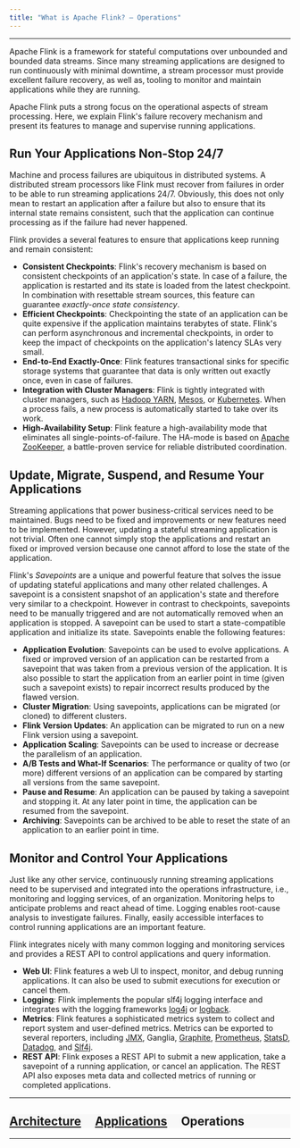 ```yaml
---
title: "What is Apache Flink? — Operations"
---
```


<hr />


Apache Flink is a framework for stateful computations over unbounded and bounded data streams. Since many streaming applications are designed to run continuously with minimal downtime, a stream processor must provide excellent failure recovery, as well as, tooling to monitor and maintain applications while they are running.

Apache Flink puts a strong focus on the operational aspects of stream processing. Here, we explain Flink's failure recovery mechanism and present its features to manage and supervise running applications.

## Run Your Applications Non-Stop 24/7

Machine and process failures are ubiquitous in distributed systems. A distributed stream processors like Flink must recover from failures in order to be able to run streaming applications 24/7. Obviously, this does not only mean to restart an application after a failure but also to ensure that its internal state remains consistent, such that the application can continue processing as if the failure had never happened.

Flink provides a several features to ensure that applications keep running and remain consistent:

* **Consistent Checkpoints**: Flink's recovery mechanism is based on consistent checkpoints of an application's state. In case of a failure, the application is restarted and its state is loaded from the latest checkpoint. In combination with resettable stream sources, this feature can guarantee *exactly-once state consistency*.
* **Efficient Checkpoints**: Checkpointing the state of an application can be quite expensive if the application maintains terabytes of state. Flink's can perform asynchronous and incremental checkpoints, in order to keep the impact of checkpoints on the application's latency SLAs very small.
* **End-to-End Exactly-Once**: Flink features transactional sinks for specific storage systems that guarantee that data is only written out exactly once, even in case of failures.
* **Integration with Cluster Managers**: Flink is tightly integrated with cluster managers, such as [Hadoop YARN](https://hadoop.apache.org), [Mesos](https://mesos.apache.org), or [Kubernetes](https://kubernetes.io). When a process fails, a new process is automatically started to take over its work.
* **High-Availability Setup**: Flink feature a high-availability mode that eliminates all single-points-of-failure. The HA-mode is based on [Apache ZooKeeper](https://zookeeper.apache.org), a battle-proven service for reliable distributed coordination.

## Update, Migrate, Suspend, and Resume Your Applications

Streaming applications that power business-critical services need to be maintained. Bugs need to be fixed and improvements or new features need to be implemented. However, updating a stateful streaming application is not trivial. Often one cannot simply stop the applications and restart an fixed or improved version because one cannot afford to lose the state of the application.

Flink's *Savepoints* are a unique and powerful feature that solves the issue of updating stateful applications and many other related challenges. A savepoint is a consistent snapshot of an application's state and therefore very similar to a checkpoint. However in contrast to checkpoints, savepoints need to be manually triggered and are not automatically removed when an application is stopped. A savepoint can be used to start a state-compatible application and initialize its state. Savepoints enable the following features:

* **Application Evolution**: Savepoints can be used to evolve applications. A fixed or improved version of an application can be restarted from a savepoint that was taken from a previous version of the application. It is also possible to start the application from an earlier point in time (given such a savepoint exists) to repair incorrect results produced by the flawed version.
* **Cluster Migration**: Using savepoints, applications can be migrated (or cloned) to different clusters.
* **Flink Version Updates**: An application can be migrated to run on a new Flink version using a savepoint.
* **Application Scaling**: Savepoints can be used to increase or decrease the parallelism of an application.
* **A/B Tests and What-If Scenarios**: The performance or quality of two (or more) different versions of an application can be compared by starting all versions from the same savepoint.
* **Pause and Resume**: An application can be paused by taking a savepoint and stopping it. At any later point in time, the application can be resumed from the savepoint.
* **Archiving**: Savepoints can be archived to be able to reset the state of an application to an earlier point in time.

## Monitor and Control Your Applications

Just like any other service, continuously running streaming applications need to be supervised and integrated into the operations infrastructure, i.e., monitoring and logging services, of an organization. Monitoring helps to anticipate problems and react ahead of time. Logging enables root-cause analysis to investigate failures. Finally, easily accessible interfaces to control running applications are an important feature.

Flink integrates nicely with many common logging and monitoring services and provides a REST API to control applications and query information.

* **Web UI**: Flink features a web UI to inspect, monitor, and debug running applications. It can also be used to submit executions for execution or cancel them.
* **Logging**: Flink implements the popular slf4j logging interface and integrates with the logging frameworks [log4j](https://logging.apache.org/log4j/2.x/) or [logback](https://logback.qos.ch/).
* **Metrics**: Flink features a sophisticated metrics system to collect and report system and user-defined metrics. Metrics can be exported to several reporters, including [JMX](https://en.wikipedia.org/wiki/Java_Management_Extensions), Ganglia, [Graphite](https://graphiteapp.org/), [Prometheus](https://prometheus.io/), [StatsD](https://github.com/etsy/statsd), [Datadog](https://www.datadoghq.com/), and [Slf4j](https://www.slf4j.org/).
* **REST API**: Flink exposes a REST API to submit a new application, take a savepoint of a running application, or cancel an application. The REST API also exposes meta data and collected metrics of running or completed applications.

<hr />

<div class="row">
  <div class="col-sm-12" style="background-color: #f8f8f8;">
    <h2>
      <a href="{{ site.baseurl }}/flink-architecture.html">Architecture</a> &nbsp;
      <span class="glyphicon glyphicon-chevron-right"></span> &nbsp;
      <a href="{{ site.baseurl }}/flink-applications.html">Applications</a> &nbsp;
      <span class="glyphicon glyphicon-chevron-right"></span> &nbsp;
      Operations
    </h2>
  </div>
</div>
<hr />
